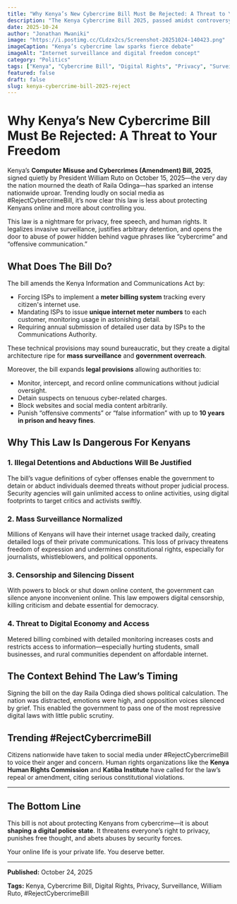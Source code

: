 ```yaml
---
title: "Why Kenya’s New Cybercrime Bill Must Be Rejected: A Threat to Your Freedom"
description: "The Kenya Cybercrime Bill 2025, passed amidst controversy and trending #RejectCybercrimeBill, threatens digital privacy, justifies illegal detention, and curtails freedom of expression. This article dissects why it’s harmful to every Kenyan."
date: 2025-10-24
author: "Jonathan Mwaniki"
image: "https://i.postimg.cc/CLdzx2cs/Screenshot-20251024-140423.png"
imageCaption: "Kenya’s cybercrime law sparks fierce debate"
imageAlt: "Internet surveillance and digital freedom concept"
category: "Politics"
tags: ["Kenya", "Cybercrime Bill", "Digital Rights", "Privacy", "Surveillance", "William Ruto", "#RejectCybercrimeBill"]
featured: false
draft: false
slug: kenya-cybercrime-bill-2025-reject
---
```


# Why Kenya’s New Cybercrime Bill Must Be Rejected: A Threat to Your Freedom

Kenya’s **Computer Misuse and Cybercrimes (Amendment) Bill, 2025**, signed quietly by President William Ruto on October 15, 2025—the very day the nation mourned the death of Raila Odinga—has sparked an intense nationwide uproar. Trending loudly on social media as #RejectCybercrimeBill, it’s now clear this law is less about protecting Kenyans online and more about controlling you.

This law is a nightmare for privacy, free speech, and human rights. It legalizes invasive surveillance, justifies arbitrary detention, and opens the door to abuse of power hidden behind vague phrases like “cybercrime” and “offensive communication.”

## What Does The Bill Do?

The bill amends the Kenya Information and Communications Act by:

- Forcing ISPs to implement a **meter billing system** tracking every citizen's internet use.
- Mandating ISPs to issue **unique internet meter numbers** to each customer, monitoring usage in astonishing detail.
- Requiring annual submission of detailed user data by ISPs to the Communications Authority.

These technical provisions may sound bureaucratic, but they create a digital architecture ripe for **mass surveillance** and **government overreach**.

Moreover, the bill expands **legal provisions** allowing authorities to:

- Monitor, intercept, and record online communications without judicial oversight.
- Detain suspects on tenuous cyber-related charges.
- Block websites and social media content arbitrarily.
- Punish “offensive comments” or “false information” with up to **10 years in prison and heavy fines**.

## Why This Law Is Dangerous For Kenyans

### 1. Illegal Detentions and Abductions Will Be Justified

The bill’s vague definitions of cyber offenses enable the government to detain or abduct individuals deemed threats without proper judicial process. Security agencies will gain unlimited access to online activities, using digital footprints to target critics and activists swiftly.

### 2. Mass Surveillance Normalized

Millions of Kenyans will have their internet usage tracked daily, creating detailed logs of their private communications. This loss of privacy threatens freedom of expression and undermines constitutional rights, especially for journalists, whistleblowers, and political opponents.

### 3. Censorship and Silencing Dissent

With powers to block or shut down online content, the government can silence anyone inconvenient online. This law empowers digital censorship, killing criticism and debate essential for democracy.

### 4. Threat to Digital Economy and Access

Metered billing combined with detailed monitoring increases costs and restricts access to information—especially hurting students, small businesses, and rural communities dependent on affordable internet.

## The Context Behind The Law’s Timing

Signing the bill on the day Raila Odinga died shows political calculation. The nation was distracted, emotions were high, and opposition voices silenced by grief. This enabled the government to pass one of the most repressive digital laws with little public scrutiny.

## Trending #RejectCybercrimeBill

Citizens nationwide have taken to social media under #RejectCybercrimeBill to voice their anger and concern. Human rights organizations like the **Kenya Human Rights Commission** and **Katiba Institute** have called for the law’s repeal or amendment, citing serious constitutional violations.

***

## The Bottom Line

This bill is not about protecting Kenyans from cybercrime—it is about **shaping a digital police state**. It threatens everyone’s right to privacy, punishes free thought, and abets abuses by security forces.

Your online life is your private life. You deserve better.

***

<div class="article,meta">
  <p><strong>Published:</strong> October 24, 2025</p>
  <p><strong>Tags:</strong> Kenya, Cybercrime Bill, Digital Rights, Privacy, Surveillance, William Ruto, #RejectCybercrimeBill</p>
</div>